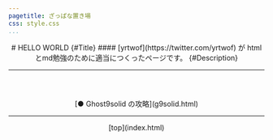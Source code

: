 ```yaml
---
pagetitle: ざっぱな置き場
css: style.css
...
```


<header class = "header">
# HELLO WORLD {#Title}
#### [yrtwof](https://twitter.com/yrtwof) が htmlとmd勉強のために適当につくったページです。 {#Description}
<hr>
</header>

<div align = "center" class = "content">
[● Ghost9solid の攻略](g9solid.html)
</div>

<footer class ="footer">
<hr>
<p align = "center"> [top](index.html) </p>
</footer>
